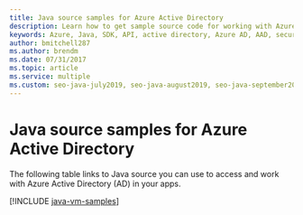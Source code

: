```yaml
---
title: Java source samples for Azure Active Directory
description: Learn how to get sample source code for working with Azure Active Directory (AD) from your Java apps.
keywords: Azure, Java, SDK, API, active directory, Azure AD, AAD, security, log in, authentication, SSO, SAML
author: bmitchell287
ms.author: brendm
ms.date: 07/31/2017
ms.topic: article
ms.service: multiple
ms.custom: seo-java-july2019, seo-java-august2019, seo-java-september2019, devx-track-java
---
```


# Java source samples for Azure Active Directory

The following table links to Java source you can use to access and work with Azure Active Directory (AD) in your apps.

[!INCLUDE [java-vm-samples](includes/java-aad-samples.md)]
